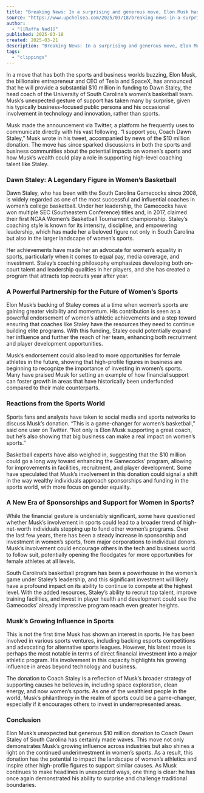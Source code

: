 ```yaml
---
title: "Breaking News: In a surprising and generous move, Elon Musk has announced that he is providing $10 million in funding to basketball coach Dawn Staley of South Carolina, a gesture of support that has caught the attention of sports fans and business communities alike. The billionaire entrepreneur made the announcement via Twitter, stating, “I support you, Coach Dawn Staley,” alongside the news of the significant investment… Read More"
source: "https://www.upchelsea.com/2025/03/18/breaking-news-in-a-surprising-and-generous-move-elon-musk-has-announced-that-he-is-providing-10-million-in-funding-to-basketball-coach-dawn-staley-of-south-carolina-a-gesture-of-support-that-has-c/"
author:
  - "[[Raffa Nad]]"
published: 2025-03-18
created: 2025-03-21
description: "Breaking News: In a surprising and generous move, Elon Musk has announced that he is providing $10 million in funding to basketball coach Dawn Staley of South Carolina, a gesture of support that has caught the attention of sports fans and business communities alike. The billionaire entrepreneur made the announcement via Twitter, stating, “I support you, Coach Dawn Staley,” alongside the news of the significant investment… Read More"
tags:
  - "clippings"
---
```

In a move that has both the sports and business worlds buzzing, Elon Musk, the billionaire entrepreneur and CEO of Tesla and SpaceX, has announced that he will provide a substantial $10 million in funding to Dawn Staley, the head coach of the University of South Carolina’s women’s basketball team. Musk’s unexpected gesture of support has taken many by surprise, given his typically business-focused public persona and his occasional involvement in technology and innovation, rather than sports.

Musk made the announcement via Twitter, a platform he frequently uses to communicate directly with his vast following. “I support you, Coach Dawn Staley,” Musk wrote in his tweet, accompanied by news of the $10 million donation. The move has since sparked discussions in both the sports and business communities about the potential impacts on women’s sports and how Musk’s wealth could play a role in supporting high-level coaching talent like Staley.

### Dawn Staley: A Legendary Figure in Women’s Basketball

Dawn Staley, who has been with the South Carolina Gamecocks since 2008, is widely regarded as one of the most successful and influential coaches in women’s college basketball. Under her leadership, the Gamecocks have won multiple SEC (Southeastern Conference) titles and, in 2017, claimed their first NCAA Women’s Basketball Tournament championship. Staley’s coaching style is known for its intensity, discipline, and empowering leadership, which has made her a beloved figure not only in South Carolina but also in the larger landscape of women’s sports.

Her achievements have made her an advocate for women’s equality in sports, particularly when it comes to equal pay, media coverage, and investment. Staley’s coaching philosophy emphasizes developing both on-court talent and leadership qualities in her players, and she has created a program that attracts top recruits year after year.

### A Powerful Partnership for the Future of Women’s Sports

Elon Musk’s backing of Staley comes at a time when women’s sports are gaining greater visibility and momentum. His contribution is seen as a powerful endorsement of women’s athletic achievements and a step toward ensuring that coaches like Staley have the resources they need to continue building elite programs. With this funding, Staley could potentially expand her influence and further the reach of her team, enhancing both recruitment and player development opportunities.

Musk’s endorsement could also lead to more opportunities for female athletes in the future, showing that high-profile figures in business are beginning to recognize the importance of investing in women’s sports. Many have praised Musk for setting an example of how financial support can foster growth in areas that have historically been underfunded compared to their male counterparts.

### Reactions from the Sports World

Sports fans and analysts have taken to social media and sports networks to discuss Musk’s donation. “This is a game-changer for women’s basketball,” said one user on Twitter. “Not only is Elon Musk supporting a great coach, but he’s also showing that big business can make a real impact on women’s sports.”

Basketball experts have also weighed in, suggesting that the $10 million could go a long way toward enhancing the Gamecocks’ program, allowing for improvements in facilities, recruitment, and player development. Some have speculated that Musk’s involvement in this donation could signal a shift in the way wealthy individuals approach sponsorships and funding in the sports world, with more focus on gender equality.

### A New Era of Sponsorships and Support for Women in Sports?

While the financial gesture is undeniably significant, some have questioned whether Musk’s involvement in sports could lead to a broader trend of high-net-worth individuals stepping up to fund other women’s programs. Over the last few years, there has been a steady increase in sponsorship and investment in women’s sports, from major corporations to individual donors. Musk’s involvement could encourage others in the tech and business world to follow suit, potentially opening the floodgates for more opportunities for female athletes at all levels.

South Carolina’s basketball program has been a powerhouse in the women’s game under Staley’s leadership, and this significant investment will likely have a profound impact on its ability to continue to compete at the highest level. With the added resources, Staley’s ability to recruit top talent, improve training facilities, and invest in player health and development could see the Gamecocks’ already impressive program reach even greater heights.

### Musk’s Growing Influence in Sports

This is not the first time Musk has shown an interest in sports. He has been involved in various sports ventures, including backing esports competitions and advocating for alternative sports leagues. However, his latest move is perhaps the most notable in terms of direct financial investment into a major athletic program. His involvement in this capacity highlights his growing influence in areas beyond technology and business.

The donation to Coach Staley is a reflection of Musk’s broader strategy of supporting causes he believes in, including space exploration, clean energy, and now women’s sports. As one of the wealthiest people in the world, Musk’s philanthropy in the realm of sports could be a game-changer, especially if it encourages others to invest in underrepresented areas.

### Conclusion

Elon Musk’s unexpected but generous $10 million donation to Coach Dawn Staley of South Carolina has certainly made waves. This move not only demonstrates Musk’s growing influence across industries but also shines a light on the continued underinvestment in women’s sports. As a result, this donation has the potential to impact the landscape of women’s athletics and inspire other high-profile figures to support similar causes. As Musk continues to make headlines in unexpected ways, one thing is clear: he has once again demonstrated his ability to surprise and challenge traditional boundaries.